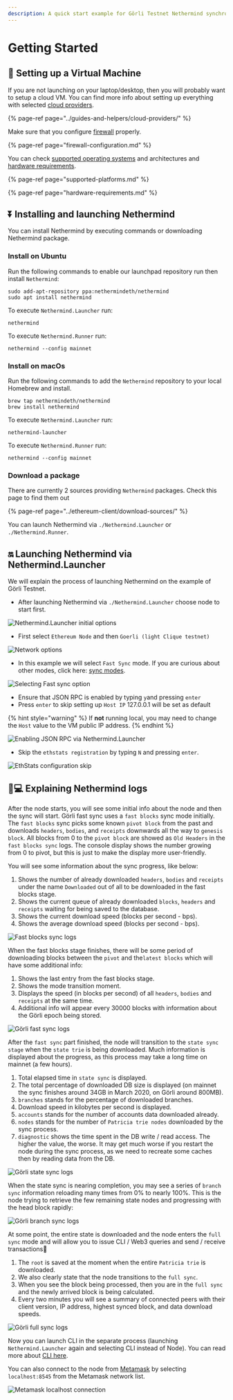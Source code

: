 ```yaml
---
description: A quick start example for Görli Testnet Nethermind synchronization
---
```


# Getting Started

## 🔧 Setting up a Virtual Machine

If you are not launching on your laptop/desktop, then you will probably want to setup a cloud VM. You can find more info about setting up everything with selected [cloud providers](../guides-and-helpers/cloud-providers/).

{% page-ref page="../guides-and-helpers/cloud-providers/" %}

Make sure that you configure [firewall](firewall-configuration.md) properly.

{% page-ref page="firewall-configuration.md" %}

You can check [supported operating systems](supported-platforms.md) and architectures and [hardware requirements](hardware-requirements.md).

{% page-ref page="supported-platforms.md" %}

{% page-ref page="hardware-requirements.md" %}

## ⏬ Installing and launching Nethermind
You can install Nethermind by executing commands or downloading Nethermind package.

### Install on Ubuntu
Run the following commands to enable our launchpad repository run then install `Nethermind`:
```
sudo add-apt-repository ppa:nethermindeth/nethermind
sudo apt install nethermind
```
To execute `Nethermind.Launcher` run:

```
nethermind
```
To execute `Nethermind.Runner` run:
```
nethermind --config mainnet
```

### Install on macOs 
Run the following commands to add the `Nethermind` repository to your local Homebrew and install.
```
brew tap nethermindeth/nethermind
brew install nethermind
```
To execute `Nethermind.Launcher` run:
```
nethermind-launcher
```

To execute `Nethermind.Runner` run:
```
nethermind --config mainnet
```

### Download a package

There are currently 2 sources providing `Nethermind` packages. Check this page to find them out

{% page-ref page="../ethereum-client/download-sources/" %}

You can launch Nethermind via `./Nethermind.Launcher` or `./Nethermind.Runner`.

## 🔛 Launching Nethermind via Nethermind.Launcher

We will explain the process of launching Nethermind on the example of Görli Testnet.
* After launching Nethermind via `./Nethermind.Launcher` choose node to start first.

![Nethermind.Launcher initial options](../.gitbook/assets/getting_started_0.png)

* First select `Ethereum Node` and then `Goerli (light Clique testnet)`

![Network options](../.gitbook/assets/getting_started_1.png)

* In this example we will select `Fast Sync` mode. If you are curious about other modes, click here: [sync modes](https://docs.nethermind.io/nethermind/ethereum-client/sync-modes).

![Selecting Fast sync option](../.gitbook/assets/getting_started_2.png)

* Ensure that JSON RPC is enabled by typing `y`and pressing `enter`
* Press `enter` to skip setting up `Host IP` 127.0.0.1 will be set as default

{% hint style="warning" %}
If **not** running local, you may need to change the `Host` value to the VM public IP address.
{% endhint %}

![Enabling JSON RPC via Nethermind.Launcher](../.gitbook/assets/getting_started_3.png)

* Skip the `ethstats registration` by typing `N` and pressing `enter`.

![EthStats configuration skip](../.gitbook/assets/getting_started_4.png)

## 👨💻 Explaining Nethermind logs

After the node starts, you will see some initial info about the node and then the sync will start. Görli fast sync uses a `fast blocks` sync mode initially. The `fast blocks` sync picks some known `pivot block` from the past and downloads `headers`, `bodies`, and `receipts` downwards all the way to `genesis block`. All blocks from 0 to the `pivot block` are showed as `Old Headers` in the `fast blocks sync` logs. The console display shows the number growing from 0 to pivot, but this is just to make the display more user-friendly.

You will see some information about the sync progress, like below:

1. Shows the number of already downloaded `headers`, `bodies` and `receipts` under the name `Downloaded` out of all to be downloaded in the fast blocks stage.
2. Shows the current queue of already downloaded `blocks`, `headers` and `receipts` waiting for being saved to the database.
3. Shows the current download speed \(blocks per second - bps\).
4. Shows the average download speed \(blocks per second - bps\).

![Fast blocks sync logs](../.gitbook/assets/getting_started_log_0.png)

When the fast blocks stage finishes, there will be some period of downloading blocks between the `pivot` and the`latest blocks` which will have some additional info:

1. Shows the last entry from the fast blocks stage.
2. Shows the mode transition moment.
3. Displays the speed \(in blocks per second\) of all `headers`, `bodies` and `receipts` at the same time.
4. Additional info will appear every 30000 blocks with information about the Görli epoch being stored.

![G&#xF6;rli fast sync logs](../.gitbook/assets/getting_started_7.png)

After the `fast sync` part finished, the node will transition to the `state sync stage` when the `state trie` is being downloaded. Much information is displayed about the progress, as this process may take a long time on mainnet \(a few hours\).

1. Total elapsed time in `state sync` is displayed.
2. The total percentage of downloaded DB size is displayed \(on mainnet the sync finishes around 34GB in March 2020, on Görli around 800MB\).
3. `branches` stands for the percentage of downloaded branches.
4. Download speed in kilobytes per second is displayed.
5. `accounts` stands for the number of accounts data downloaded already.
6. `nodes` stands for the number of `Patricia trie nodes` downloaded by the sync process.
7. `diagnostic` shows the time spent in the DB write / read access. The higher the value, the worse. It may get much worse if you restart the node during the sync process, as we need to recreate some caches then by reading data from the DB.

![G&#xF6;rli state sync logs](../.gitbook/assets/getting_started_8.png)

When the state sync is nearing completion, you may see a series of `branch sync` information reloading many times from 0% to nearly 100%. This is the node trying to retrieve the few remaining state nodes and progressing with the head block rapidly:

![G&#xF6;rli branch sync logs](../.gitbook/assets/getting_started_26.png)

At some point, the entire state is downloaded and the node enters the `full sync` mode and will allow you to issue CLI / Web3 queries and send / receive transactions🥳

1. The `root` is saved at the moment when the entire `Patricia trie` is downloaded.
2. We also clearly state that the node transitions to the `full sync`.
3. When you see the block being processed, then you are in the `full sync` and the newly arrived block is being calculated.
4. Every two minutes you will see a summary of connected peers with their client version, IP address, highest synced block, and data download speeds.

![G&#xF6;rli full sync logs](../.gitbook/assets/getting_started_9.png)

Now you can launch CLI in the separate process \(launching `Nethermind.Launcher` again and selecting CLI instead of Node\). You can read more about [CLI here](https://docs.nethermind.io/nethermind/nethermind-utilities/cli).

You can also connect to the node from [Metamask](https://metamask.io/) by selecting `localhost:8545` from the Metamask network list.

![Metamask localhost connection](https://github.com/NethermindEth/nethermind/raw/master/docs/source/metamask/localhost.png)



